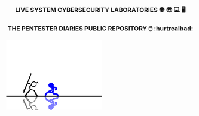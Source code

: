 ### <p align="center"> LIVE SYSTEM CYBERSECURITY LABORATORIES 👽 😎 💻 🖥️  </p>
### <p align="center"> THE PENTESTER DIARIES PUBLIC REPOSITORY  🖱️ :hurtrealbad:       </p>
![image](https://github.com/livesystemlab/livesystemlab/blob/main/T2Xz.gif)  


